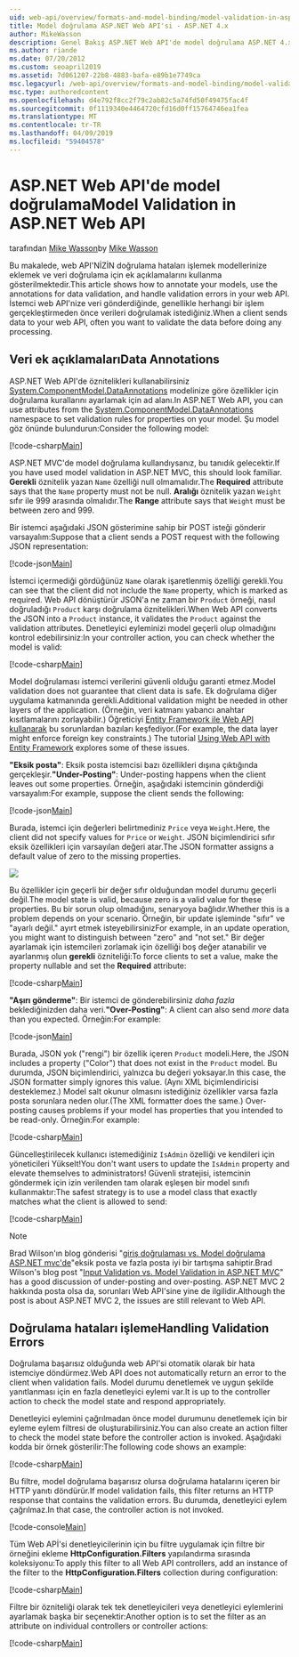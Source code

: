 ```yaml
---
uid: web-api/overview/formats-and-model-binding/model-validation-in-aspnet-web-api
title: Model doğrulama ASP.NET Web API'si - ASP.NET 4.x
author: MikeWasson
description: Genel Bakış ASP.NET Web API'de model doğrulama ASP.NET 4.x.
ms.author: riande
ms.date: 07/20/2012
ms.custom: seoapril2019
ms.assetid: 7d061207-22b8-4883-bafa-e89b1e7749ca
msc.legacyurl: /web-api/overview/formats-and-model-binding/model-validation-in-aspnet-web-api
msc.type: authoredcontent
ms.openlocfilehash: d4e792f8cc2f79c2ab82c5a74fd50f49475fac4f
ms.sourcegitcommit: 0f1119340e4464720cfd16d0ff15764746ea1fea
ms.translationtype: MT
ms.contentlocale: tr-TR
ms.lasthandoff: 04/09/2019
ms.locfileid: "59404578"
---
```

# <a name="model-validation-in-aspnet-web-api"></a><span data-ttu-id="0adb9-103">ASP.NET Web API'de model doğrulama</span><span class="sxs-lookup"><span data-stu-id="0adb9-103">Model Validation in ASP.NET Web API</span></span>

<span data-ttu-id="0adb9-104">tarafından [Mike Wasson](https://github.com/MikeWasson)</span><span class="sxs-lookup"><span data-stu-id="0adb9-104">by [Mike Wasson](https://github.com/MikeWasson)</span></span>

<span data-ttu-id="0adb9-105">Bu makalede, web API'NİZİN doğrulama hataları işlemek modellerinize eklemek ve veri doğrulama için ek açıklamalarını kullanma gösterilmektedir.</span><span class="sxs-lookup"><span data-stu-id="0adb9-105">This article shows how to annotate your models, use the annotations for data validation, and handle validation errors in your web API.</span></span> <span data-ttu-id="0adb9-106">İstemci web API'nize veri gönderdiğinde, genellikle herhangi bir işlem gerçekleştirmeden önce verileri doğrulamak istediğiniz.</span><span class="sxs-lookup"><span data-stu-id="0adb9-106">When a client sends data to your web API, often you want to validate the data before doing any processing.</span></span> 

## <a name="data-annotations"></a><span data-ttu-id="0adb9-107">Veri ek açıklamaları</span><span class="sxs-lookup"><span data-stu-id="0adb9-107">Data Annotations</span></span>

<span data-ttu-id="0adb9-108">ASP.NET Web API'de öznitelikleri kullanabilirsiniz [System.ComponentModel.DataAnnotations](/dotnet/api/system.componentmodel.dataannotations) modelinize göre özellikler için doğrulama kurallarını ayarlamak için ad alanı.</span><span class="sxs-lookup"><span data-stu-id="0adb9-108">In ASP.NET Web API, you can use attributes from the [System.ComponentModel.DataAnnotations](/dotnet/api/system.componentmodel.dataannotations) namespace to set validation rules for properties on your model.</span></span> <span data-ttu-id="0adb9-109">Şu model göz önünde bulundurun:</span><span class="sxs-lookup"><span data-stu-id="0adb9-109">Consider the following model:</span></span>

[!code-csharp[Main](model-validation-in-aspnet-web-api/samples/sample1.cs)]

<span data-ttu-id="0adb9-110">ASP.NET MVC'de model doğrulama kullandıysanız, bu tanıdık gelecektir.</span><span class="sxs-lookup"><span data-stu-id="0adb9-110">If you have used model validation in ASP.NET MVC, this should look familiar.</span></span> <span data-ttu-id="0adb9-111">**Gerekli** öznitelik yazan `Name` özelliği null olmamalıdır.</span><span class="sxs-lookup"><span data-stu-id="0adb9-111">The **Required** attribute says that the `Name` property must not be null.</span></span> <span data-ttu-id="0adb9-112">**Aralığı** öznitelik yazan `Weight` sıfır ile 999 arasında olmalıdır.</span><span class="sxs-lookup"><span data-stu-id="0adb9-112">The **Range** attribute says that `Weight` must be between zero and 999.</span></span>

<span data-ttu-id="0adb9-113">Bir istemci aşağıdaki JSON gösterimine sahip bir POST isteği gönderir varsayalım:</span><span class="sxs-lookup"><span data-stu-id="0adb9-113">Suppose that a client sends a POST request with the following JSON representation:</span></span>

[!code-json[Main](model-validation-in-aspnet-web-api/samples/sample2.json)]

<span data-ttu-id="0adb9-114">İstemci içermediği gördüğünüz `Name` olarak işaretlenmiş özelliği gerekli.</span><span class="sxs-lookup"><span data-stu-id="0adb9-114">You can see that the client did not include the `Name` property, which is marked as required.</span></span> <span data-ttu-id="0adb9-115">Web API dönüştürür JSON'a ne zaman bir `Product` örneği, nasıl doğruladığı `Product` karşı doğrulama öznitelikleri.</span><span class="sxs-lookup"><span data-stu-id="0adb9-115">When Web API converts the JSON into a `Product` instance, it validates the `Product` against the validation attributes.</span></span> <span data-ttu-id="0adb9-116">Denetleyici eyleminizi model geçerli olup olmadığını kontrol edebilirsiniz:</span><span class="sxs-lookup"><span data-stu-id="0adb9-116">In your controller action, you can check whether the model is valid:</span></span>

[!code-csharp[Main](model-validation-in-aspnet-web-api/samples/sample3.cs)]

<span data-ttu-id="0adb9-117">Model doğrulaması istemci verilerini güvenli olduğu garanti etmez.</span><span class="sxs-lookup"><span data-stu-id="0adb9-117">Model validation does not guarantee that client data is safe.</span></span> <span data-ttu-id="0adb9-118">Ek doğrulama diğer uygulama katmanında gerekli.</span><span class="sxs-lookup"><span data-stu-id="0adb9-118">Additional validation might be needed in other layers of the application.</span></span> <span data-ttu-id="0adb9-119">(Örneğin, veri katmanı yabancı anahtar kısıtlamalarını zorlayabilir.) Öğreticiyi [Entity Framework ile Web API kullanarak](../data/using-web-api-with-entity-framework/part-1.md) bu sorunlardan bazıları keşfediyor.</span><span class="sxs-lookup"><span data-stu-id="0adb9-119">(For example, the data layer might enforce foreign key constraints.) The tutorial [Using Web API with Entity Framework](../data/using-web-api-with-entity-framework/part-1.md) explores some of these issues.</span></span>

<span data-ttu-id="0adb9-120">**"Eksik posta"**: Eksik posta istemcisi bazı özellikleri dışına çıktığında gerçekleşir.</span><span class="sxs-lookup"><span data-stu-id="0adb9-120">**"Under-Posting"**: Under-posting happens when the client leaves out some properties.</span></span> <span data-ttu-id="0adb9-121">Örneğin, aşağıdaki istemcinin gönderdiği varsayalım:</span><span class="sxs-lookup"><span data-stu-id="0adb9-121">For example, suppose the client sends the following:</span></span>

[!code-json[Main](model-validation-in-aspnet-web-api/samples/sample4.json)]

<span data-ttu-id="0adb9-122">Burada, istemci için değerleri belirtmediniz `Price` veya `Weight`.</span><span class="sxs-lookup"><span data-stu-id="0adb9-122">Here, the client did not specify values for `Price` or `Weight`.</span></span> <span data-ttu-id="0adb9-123">JSON biçimlendirici sıfır eksik özellikleri için varsayılan değeri atar.</span><span class="sxs-lookup"><span data-stu-id="0adb9-123">The JSON formatter assigns a default value of zero to the missing properties.</span></span>

![](model-validation-in-aspnet-web-api/_static/image1.png)

<span data-ttu-id="0adb9-124">Bu özellikler için geçerli bir değer sıfır olduğundan model durumu geçerli değil.</span><span class="sxs-lookup"><span data-stu-id="0adb9-124">The model state is valid, because zero is a valid value for these properties.</span></span> <span data-ttu-id="0adb9-125">Bu bir sorun olup olmadığını, senaryoya bağlıdır.</span><span class="sxs-lookup"><span data-stu-id="0adb9-125">Whether this is a problem depends on your scenario.</span></span> <span data-ttu-id="0adb9-126">Örneğin, bir update işleminde "sıfır" ve "ayarlı değil." ayırt etmek isteyebilirsiniz</span><span class="sxs-lookup"><span data-stu-id="0adb9-126">For example, in an update operation, you might want to distinguish between "zero" and "not set."</span></span> <span data-ttu-id="0adb9-127">Bir değer ayarlamak için istemcileri zorlamak için özelliği boş değer atanabilir ve ayarlanmış olun **gerekli** özniteliği:</span><span class="sxs-lookup"><span data-stu-id="0adb9-127">To force clients to set a value, make the property nullable and set the **Required** attribute:</span></span>

[!code-csharp[Main](model-validation-in-aspnet-web-api/samples/sample5.cs?highlight=1-2)]

<span data-ttu-id="0adb9-128">**"Aşırı gönderme"**: Bir istemci de gönderebilirsiniz *daha fazla* beklediğinizden daha veri.</span><span class="sxs-lookup"><span data-stu-id="0adb9-128">**"Over-Posting"**: A client can also send *more* data than you expected.</span></span> <span data-ttu-id="0adb9-129">Örneğin:</span><span class="sxs-lookup"><span data-stu-id="0adb9-129">For example:</span></span>

[!code-json[Main](model-validation-in-aspnet-web-api/samples/sample6.json)]

<span data-ttu-id="0adb9-130">Burada, JSON yok ("rengi") bir özellik içeren `Product` modeli.</span><span class="sxs-lookup"><span data-stu-id="0adb9-130">Here, the JSON includes a property ("Color") that does not exist in the `Product` model.</span></span> <span data-ttu-id="0adb9-131">Bu durumda, JSON biçimlendirici, yalnızca bu değeri yoksayar.</span><span class="sxs-lookup"><span data-stu-id="0adb9-131">In this case, the JSON formatter simply ignores this value.</span></span> <span data-ttu-id="0adb9-132">(Aynı XML biçimlendiricisi desteklemez.) Model salt okunur olmasını istediğiniz özellikler varsa fazla posta sorunlara neden olur.</span><span class="sxs-lookup"><span data-stu-id="0adb9-132">(The XML formatter does the same.) Over-posting causes problems if your model has properties that you intended to be read-only.</span></span> <span data-ttu-id="0adb9-133">Örneğin:</span><span class="sxs-lookup"><span data-stu-id="0adb9-133">For example:</span></span>

[!code-csharp[Main](model-validation-in-aspnet-web-api/samples/sample7.cs)]

<span data-ttu-id="0adb9-134">Güncelleştirilecek kullanıcı istemediğiniz `IsAdmin` özelliği ve kendileri için yöneticileri Yükselt!</span><span class="sxs-lookup"><span data-stu-id="0adb9-134">You don't want users to update the `IsAdmin` property and elevate themselves to administrators!</span></span> <span data-ttu-id="0adb9-135">Güvenli stratejisi, istemcinin göndermek için izin verilenden tam olarak eşleşen bir model sınıfı kullanmaktır:</span><span class="sxs-lookup"><span data-stu-id="0adb9-135">The safest strategy is to use a model class that exactly matches what the client is allowed to send:</span></span>

[!code-csharp[Main](model-validation-in-aspnet-web-api/samples/sample8.cs)]

> [!NOTE]
> <span data-ttu-id="0adb9-136">Brad Wilson'ın blog gönderisi "[giriş doğrulaması vs. Model doğrulama ASP.NET mvc'de](http://bradwilson.typepad.com/blog/2010/01/input-validation-vs-model-validation-in-aspnet-mvc.html)"eksik posta ve fazla posta iyi bir tartışma sahiptir.</span><span class="sxs-lookup"><span data-stu-id="0adb9-136">Brad Wilson's blog post "[Input Validation vs. Model Validation in ASP.NET MVC](http://bradwilson.typepad.com/blog/2010/01/input-validation-vs-model-validation-in-aspnet-mvc.html)" has a good discussion of under-posting and over-posting.</span></span> <span data-ttu-id="0adb9-137">ASP.NET MVC 2 hakkında posta olsa da, sorunları Web API'sine yine de ilgilidir.</span><span class="sxs-lookup"><span data-stu-id="0adb9-137">Although the post is about ASP.NET MVC 2, the issues are still relevant to Web API.</span></span>


## <a name="handling-validation-errors"></a><span data-ttu-id="0adb9-138">Doğrulama hataları işleme</span><span class="sxs-lookup"><span data-stu-id="0adb9-138">Handling Validation Errors</span></span>

<span data-ttu-id="0adb9-139">Doğrulama başarısız olduğunda web API'si otomatik olarak bir hata istemciye döndürmez.</span><span class="sxs-lookup"><span data-stu-id="0adb9-139">Web API does not automatically return an error to the client when validation fails.</span></span> <span data-ttu-id="0adb9-140">Model durumu denetlemek ve uygun şekilde yanıtlanması için en fazla denetleyici eylemi var.</span><span class="sxs-lookup"><span data-stu-id="0adb9-140">It is up to the controller action to check the model state and respond appropriately.</span></span>

<span data-ttu-id="0adb9-141">Denetleyici eylemini çağrılmadan önce model durumunu denetlemek için bir eyleme eylem filtresi de oluşturabilirsiniz.</span><span class="sxs-lookup"><span data-stu-id="0adb9-141">You can also create an action filter to check the model state before the controller action is invoked.</span></span> <span data-ttu-id="0adb9-142">Aşağıdaki kodda bir örnek gösterilir:</span><span class="sxs-lookup"><span data-stu-id="0adb9-142">The following code shows an example:</span></span>

[!code-csharp[Main](model-validation-in-aspnet-web-api/samples/sample9.cs)]

<span data-ttu-id="0adb9-143">Bu filtre, model doğrulama başarısız olursa doğrulama hatalarını içeren bir HTTP yanıtı döndürür.</span><span class="sxs-lookup"><span data-stu-id="0adb9-143">If model validation fails, this filter returns an HTTP response that contains the validation errors.</span></span> <span data-ttu-id="0adb9-144">Bu durumda, denetleyici eylem çağrılmaz.</span><span class="sxs-lookup"><span data-stu-id="0adb9-144">In that case, the controller action is not invoked.</span></span>

[!code-console[Main](model-validation-in-aspnet-web-api/samples/sample10.cmd)]

<span data-ttu-id="0adb9-145">Tüm Web APİ'si denetleyicilerinin için bu filtre uygulamak için filtre bir örneğini ekleme **HttpConfiguration.Filters** yapılandırma sırasında koleksiyonu:</span><span class="sxs-lookup"><span data-stu-id="0adb9-145">To apply this filter to all Web API controllers, add an instance of the filter to the **HttpConfiguration.Filters** collection during configuration:</span></span>

[!code-csharp[Main](model-validation-in-aspnet-web-api/samples/sample11.cs)]

<span data-ttu-id="0adb9-146">Filtre bir özniteliği olarak tek tek denetleyicileri veya denetleyici eylemlerini ayarlamak başka bir seçenektir:</span><span class="sxs-lookup"><span data-stu-id="0adb9-146">Another option is to set the filter as an attribute on individual controllers or controller actions:</span></span>

[!code-csharp[Main](model-validation-in-aspnet-web-api/samples/sample12.cs)]
